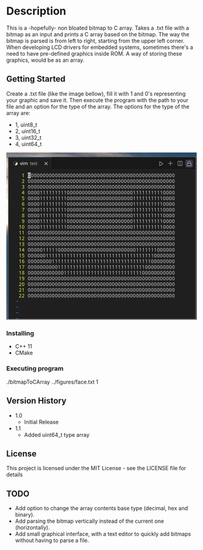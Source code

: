 # Description

This is a -hopefully- non bloated bitmap to C array. Takes a .txt file with a bitmap as an input and prints a C array based on the bitmap.
The way the bitmap is parsed is from left to right, starting from the upper left corner.
When developing LCD drivers for embedded systems, sometimes there's a need to have pre-defined graphics inside ROM. A way of storing these graphics, would be as an array.   

## Getting Started

Create a .txt file (like the image bellow), fill it with 1 and 0's representing your graphic and save it. Then execute the program with the path to your file and an option for the type of the array. 
The options for the type of the array are:
* 1, uint8_t
* 2, uint16_t 
* 3, uint32_t
* 4, uint64_t

![file image](filePicture.png)

### Installing

* C++ 11
* CMake

### Executing program

./bitmapToCArray ../figures/face.txt 1

## Version History

* 1.0
    * Initial Release
* 1.1
    * Added uint64_t type array 

## License

This project is licensed under the MIT License - see the LICENSE file for details


## TODO

* Add option to change the array contents base type (decimal, hex and binary).
* Add parsing the bitmap vertically instead of the current one (horizontally).
* Add small graphical interface, with a text editor to quickly add bitmaps without having to parse a file.